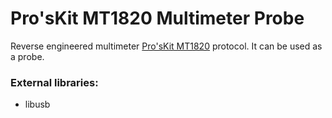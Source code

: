 Pro'sKit MT1820 Multimeter Probe
================================

Reverse engineered multimeter [Pro'sKit MT1820](http://www.prokits.com.tw/en/product/product_detail.asp?catid=1&itemid=MT-1820)
protocol. It can be used as a probe.

### External libraries:

* libusb
